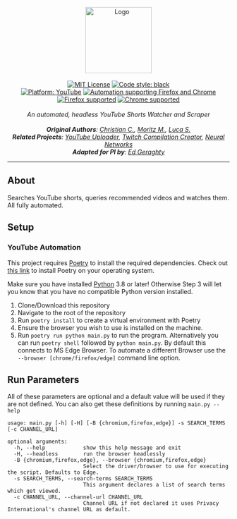 <p align="center">
    <a href="https://github.com/ContentAutomation"><img src="https://contentautomation.s3.eu-central-1.amazonaws.com/logo.png" alt="Logo" width="150"/></a>
    <br />
    <br />
    <a href="http://choosealicense.com/licenses/mit/"><img src="https://img.shields.io/badge/license-MIT-3C93B4.svg?style=flat" alt="MIT License"></a>
    <a href="https://github.com/psf/black"><img src="https://img.shields.io/badge/code%20style-black-000000.svg" alt="Code style: black"></a>
    <br />
    <a href="https://www.youtube.com/channel/UCqq27nknJ3fe5IvrAbfuEwQ"><img src="https://img.shields.io/badge/YouTube-FF0000.svg?style=flat&logo=youtube" alt="Platform: YouTube"></a>
        <a href="https://www.selenium.dev/documentation/en/"><img src="https://img.shields.io/badge/Selenium-43B02A.svg?logo=Selenium&logoColor=white&labelColor=43B02A" alt="Automation supporting Firefox and Chrome"></a>
    <br />
         <a href="https://www.mozilla.org/en-US/firefox/new/"><img src="https://img.shields.io/badge/Firefox-FF7139.svg?logo=Firefox-Browser&logoColor=white" alt="Firefox supported"></a>
         <a href="https://www.google.com/chrome/"><img src="https://img.shields.io/badge/Chrome-4285F4.svg?logo=Google-Chrome&logoColor=white" alt="Chrome supported"></a>
    <br />
    <br />
    <i>An automated, headless YouTube Shorts Watcher and Scraper</i>
    <br />
<br />
    <i><b>Original Authors</b>:
        <a href="https://github.com/ChristianCoenen">Christian C.</a>,
        <a href="https://github.com/MorMund">Moritz M.</a>,
        <a href="https://github.com/lucaSchilling">Luca S. </a>
    </i>
    <br />
    <i><b>Related Projects</b>:
        <a href="https://github.com/ContentAutomation/YouTubeUploader">YouTube Uploader</a>,
        <a href="https://github.com/ContentAutomation/TwitchCompilationCreator">Twitch Compilation Creator</a>,
        <a href="https://github.com/ContentAutomation/NeuralNetworks">Neural Networks</a>
    </i>
   <br />
    <i><b>Adapted for PI by</b>:
        <a href="https://github.com/EdGeraghty">Ed Geraghty</a>
    </i>

</p>

<hr />

## About

Searches YouTube shorts, queries recommended videos and watches them. All fully automated.

## Setup

### YouTube Automation

This project requires [Poetry](https://python-poetry.org/) to install the required dependencies.
Check out [this link](https://python-poetry.org/docs/) to install Poetry on your operating system.

Make sure you have installed [Python](https://www.python.org/downloads/) 3.8 or later! Otherwise Step 3 will let you know that you have no compatible Python version installed.

1. Clone/Download this repository
2. Navigate to the root of the repository
3. Run ```poetry install``` to create a virtual environment with Poetry
4. Ensure the browser you wish to use is installed on the machine.
5. Run ```poetry run python main.py``` to run the program. Alternatively you can run ```poetry shell``` followed by ```python main.py```. By default this connects to MS Edge Browser. To automate a different Browser use the `--browser [chrome/firefox/edge]` command line option.

## Run Parameters
All of these parameters are optional and a default value will be used if they are not defined. 
You can also get these definitions by running ```main.py --help```

```
usage: main.py [-h] [-H] [-B {chromium,firefox,edge}] -s SEARCH_TERMS [-c CHANNEL_URL]

optional arguments:
  -h, --help            show this help message and exit
  -H, --headless        run the browser headlessly
  -B {chromium,firefox,edge}, --browser {chromium,firefox,edge}
                        Select the driver/browser to use for executing the script. Defaults to Edge.
  -s SEARCH_TERMS, --search-terms SEARCH_TERMS
                        This argument declares a list of search terms which get viewed.
  -c CHANNEL_URL, --channel-url CHANNEL_URL
                        Channel URL if not declared it uses Privacy International's channel URL as default.
```
